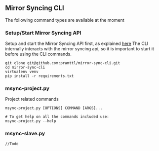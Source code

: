 ## Mirror Syncing CLI

The following command types are available at the moment

### Setup/Start Mirror Syncing API

Setup and start the Mirror Syncing API first, as explained [here](https://github.com/pramttl/mirror-sync-api)
The CLI internally interacts with the mirror syncing api, so it is important to
start it before using the CLI commands.

    git clone git@github.com:pramttl/mirror-sync-cli.git
    cd mirror-sync-cli
    virtualenv venv
    pip install -r requirements.txt

### msync-project.py

Project related commands

    msync-project.py [OPTIONS] COMMAND [ARGS]...

    # To get help on all the commands included use:
    msync-project.py --help

### msync-slave.py

    //Todo

